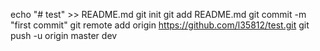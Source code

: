 echo "# test" >> README.md
git init
git add README.md
git commit -m "first commit"
git remote add origin https://github.com/l35812/test.git
git push -u origin master
dev